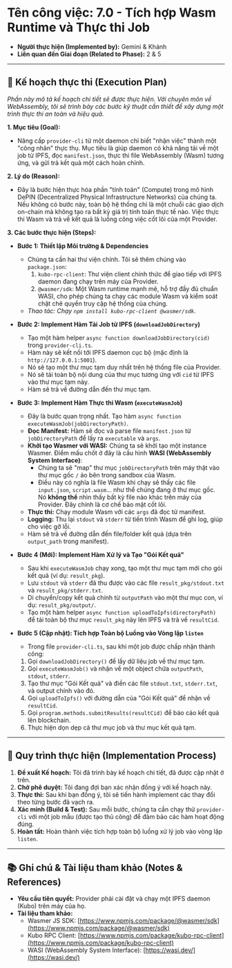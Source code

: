 # Tên công việc: 7.0 - Tích hợp Wasm Runtime và Thực thi Job

- **Người thực hiện (Implemented by):** Gemini & Khánh
- **Liên quan đến Giai đoạn (Related to Phase):** 2 & 5

---

## 📝 Kế hoạch thực thi (Execution Plan)

*Phần này mô tả kế hoạch chi tiết sẽ được thực hiện. Với chuyên môn về WebAssembly, tôi sẽ trình bày các bước kỹ thuật cần thiết để xây dựng một trình thực thi an toàn và hiệu quả.*

**1. Mục tiêu (Goal):**
*   Nâng cấp `provider-cli` từ một daemon chỉ biết "nhận việc" thành một "công nhân" thực thụ. Mục tiêu là giúp daemon có khả năng tải về một job từ IPFS, đọc `manifest.json`, thực thi file WebAssembly (Wasm) tương ứng, và gửi trả kết quả một cách hoàn chỉnh.

**2. Lý do (Reason):**
*   Đây là bước hiện thực hóa phần "tính toán" (Compute) trong mô hình DePIN (Decentralized Physical Infrastructure Networks) của chúng ta. Nếu không có bước này, toàn bộ hệ thống chỉ là một chuỗi các giao dịch on-chain mà không tạo ra bất kỳ giá trị tính toán thực tế nào. Việc thực thi Wasm và trả về kết quả là luồng công việc cốt lõi của một Provider.

**3. Các bước thực hiện (Steps):**

*   **Bước 1: Thiết lập Môi trường & Dependencies**
    *   Chúng ta cần hai thư viện chính. Tôi sẽ thêm chúng vào `package.json`:
        1.  `kubo-rpc-client`: Thư viện client chính thức để giao tiếp với IPFS daemon đang chạy trên máy của Provider.
        2.  `@wasmer/sdk`: Một Wasm runtime mạnh mẽ, hỗ trợ đầy đủ chuẩn WASI, cho phép chúng ta chạy các module Wasm và kiểm soát chặt chẽ quyền truy cập hệ thống của chúng.
    *   *Thao tác: Chạy `npm install kubo-rpc-client @wasmer/sdk`.*

*   **Bước 2: Implement Hàm Tải Job từ IPFS (`downloadJobDirectory`)**
    *   Tạo một hàm helper `async function downloadJobDirectory(cid)` trong `provider-cli.ts`.
    *   Hàm này sẽ kết nối tới IPFS daemon cục bộ (mặc định là `http://127.0.0.1:5001`).
    *   Nó sẽ tạo một thư mục tạm duy nhất trên hệ thống file của Provider.
    *   Nó sẽ tải toàn bộ nội dung của thư mục tương ứng với `cid` từ IPFS vào thư mục tạm này.
    *   Hàm sẽ trả về đường dẫn đến thư mục tạm.

*   **Bước 3: Implement Hàm Thực thi Wasm (`executeWasmJob`)**
    *   Đây là bước quan trọng nhất. Tạo hàm `async function executeWasmJob(jobDirectoryPath)`.
    *   **Đọc Manifest:** Hàm sẽ đọc và parse file `manifest.json` từ `jobDirectoryPath` để lấy ra `executable` và `args`.
    *   **Khởi tạo Wasmer với WASI:** Chúng ta sẽ khởi tạo một instance Wasmer. Điểm mấu chốt ở đây là cấu hình **WASI (WebAssembly System Interface)**:
        *   Chúng ta sẽ "map" thư mục `jobDirectoryPath` trên máy thật vào thư mục gốc `/` ảo bên trong sandbox của Wasm.
        *   Điều này có nghĩa là file Wasm khi chạy sẽ thấy các file `input.json`, `script.wasm`... như thể chúng đang ở thư mục gốc. Nó **không thể** nhìn thấy bất kỳ file nào khác trên máy của Provider. Đây chính là cơ chế bảo mật cốt lõi.
    *   **Thực thi:** Chạy module Wasm với các `args` đã đọc từ manifest.
    *   **Logging:** Thu lại `stdout` và `stderr` từ tiến trình Wasm để ghi log, giúp cho việc gỡ lỗi.
    *   Hàm sẽ trả về đường dẫn đến file/folder kết quả (dựa trên `output_path` trong manifest).

*   **Bước 4 (Mới): Implement Hàm Xử lý và Tạo "Gói Kết quả"**
    *   Sau khi `executeWasmJob` chạy xong, tạo một thư mục tạm mới cho gói kết quả (ví dụ: `result_pkg`).
    *   Lưu `stdout` và `stderr` đã thu được vào các file `result_pkg/stdout.txt` và `result_pkg/stderr.txt`.
    *   Di chuyển/copy kết quả chính từ `outputPath` vào một thư mục con, ví dụ: `result_pkg/output/`.
    *   Tạo một hàm helper `async function uploadToIpfs(directoryPath)` để tải toàn bộ thư mục `result_pkg` này lên IPFS và trả về `resultCid`.

*   **Bước 5 (Cập nhật): Tích hợp Toàn bộ Luồng vào Vòng lặp `listen`**
    *   Trong file `provider-cli.ts`, sau khi một job được chấp nhận thành công:
    1.  Gọi `downloadJobDirectory()` để lấy dữ liệu job về thư mục tạm.
    2.  Gọi `executeWasmJob()` và nhận về một object chứa `outputPath`, `stdout`, `stderr`.
    3.  Tạo thư mục "Gói Kết quả" và điền các file `stdout.txt`, `stderr.txt`, và output chính vào đó.
    4.  Gọi `uploadToIpfs()` với đường dẫn của "Gói Kết quả" để nhận về `resultCid`.
    5.  Gọi `program.methods.submitResults(resultCid)` để báo cáo kết quả lên blockchain.
    6.  Thực hiện dọn dẹp cả thư mục job và thư mục kết quả tạm.

---

## 🚀 Quy trình thực hiện (Implementation Process)

1.  **Đề xuất Kế hoạch:** Tôi đã trình bày kế hoạch chi tiết, đã được cập nhật ở trên.
2.  **Chờ phê duyệt:** Tôi đang đợi bạn xác nhận đồng ý với kế hoạch này.
3.  **Thực thi:** Sau khi bạn đồng ý, tôi sẽ tiến hành implement các thay đổi theo từng bước đã vạch ra.
4.  **Xác minh (Build & Test):** Sau mỗi bước, chúng ta cần chạy thử `provider-cli` với một job mẫu (được tạo thủ công) để đảm bảo các hàm hoạt động đúng.
5.  **Hoàn tất:** Hoàn thành việc tích hợp toàn bộ luồng xử lý job vào vòng lặp `listen`.

---

## 📚 Ghi chú & Tài liệu tham khảo (Notes & References)

*   **Yêu cầu tiên quyết:** Provider phải cài đặt và chạy một IPFS daemon (Kubo) trên máy của họ.
*   **Tài liệu tham khảo:**
    *   Wasmer JS SDK: [https://www.npmjs.com/package/@wasmer/sdk](https://www.npmjs.com/package/@wasmer/sdk)
    *   Kubo RPC Client: [https://www.npmjs.com/package/kubo-rpc-client](https://www.npmjs.com/package/kubo-rpc-client)
    *   WASI (WebAssembly System Interface): [https://wasi.dev/](https://wasi.dev/)